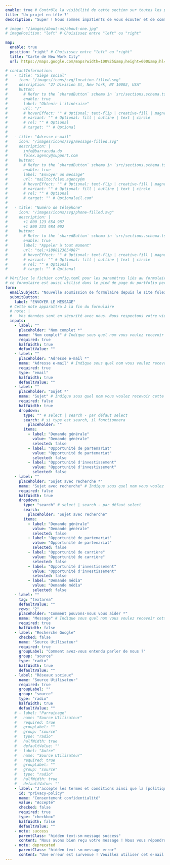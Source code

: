 ```yaml
---
enable: true # Contrôle la visibilité de cette section sur toutes les pages où elle est utilisée
title: "Un projet en tête ?"
description: "Super ! Nous sommes impatients de vous écouter et de commencer quelque chose"

# image: "/images/about-us/about-one.jpg"
# imagePosition: "left" # Choisissez entre "left" ou "right"

map:
  enable: true
  position: "right" # Choisissez entre "left" ou "right"
  title: "Carte de New Work City"
  url: https://maps.google.com/maps?width=100%25&amp;height=600&amp;hl=fr&amp;q=1%20Grafton%20Street,%20Dublin,%20Ireland+(Mon%20Nom%20d'Entreprise)&amp;t=&amp;z=14&amp;ie=UTF8&amp;iwloc=B&amp;output=embed

# contactInformation:
#   - title: "Siège social"
#     icon: "/images/icons/svg/location-filled.svg"
#     description: "27 Division St, New York, NY 10002, USA"
#     button:
#       # Refer to the `sharedButton` schema in `src/sections.schema.ts` for all available configuration options (e.g., enable, label, url, hoverEffect, variant, icon, tag, rel, class, target, etc.)
#       enable: true
#       label: "Obtenir l'itinéraire"
#       url: "/"
#       # hoverEffect: "" # Optional: text-flip | creative-fill | magnetic | magnetic-text-flip
#       # variant: "" # Optional: fill | outline | text | circle
#       # rel: "" # Optional
#       # target: "" # Optional
#
#   - title: "Adresse e-mail"
#     icon: "/images/icons/svg/message-filled.svg"
#     description: |
#       info@barracuda.do
#       folex.agency@support.com
#     button:
#       # Refer to the `sharedButton` schema in `src/sections.schema.ts` for all available configuration options (e.g., enable, label, url, hoverEffect, variant, icon, tag, rel, class, target, etc.)
#       enable: true
#       label: "Envoyer un message"
#       url: "mailto:folex.agency@m
#       # hoverEffect: "" # Optional: text-flip | creative-fill | magnetic | magnetic-text-flip
#       # variant: "" # Optional: fill | outline | text | circle
#       # rel: "" # Optional
#       # target: "" # Optionalail.com"
#
#   - title: "Numéro de téléphone"
#     icon: "/images/icons/svg/phone-filled.svg"
#     description: |
#       +1 800 123 654 987
#       +1 800 223 984 002
#     button:
#       # Refer to the `sharedButton` schema in `src/sections.schema.ts` for all available configuration options (e.g., enable, label, url, hoverEffect, variant, icon, tag, rel, class, target, etc.)
#       enable: true
#       label: "Appeler à tout moment"
#       url: "tel:+1800123654987"
#       # hoverEffect: "" # Optional: text-flip | creative-fill | magnetic | magnetic-text-flip
#       # variant: "" # Optional: fill | outline | text | circle
#       # rel: "" # Optional
#       # target: "" # Optional

# Vérifiez le fichier config.toml pour les paramètres liés au formulaire
# ce formulaire est aussi utilisé dans le pied de page du portfolio personnel
form:
  emailSubject: "Nouvelle soumission de formulaire depuis le site folex" # Sujet personnalisé de l’email (valable à chaque soumission)
  submitButton:
    label: "ENVOYER LE MESSAGE"
  # Cette note apparaîtra à la fin du formulaire
  # note: |
  #   Vos données sont en sécurité avec nous. Nous respectons votre vie privée et ne partageons jamais vos informations. <br /> Lisez notre [Politique de confidentialité](/privacy-policy/).
  inputs:
    - label: ""
      placeholder: "Nom complet *"
      name: "Nom complet" # Indique sous quel nom vous voulez recevoir cette donnée
      required: true
      halfWidth: true
      defaultValue: ""
    - label: ""
      placeholder: "Adresse e-mail *"
      name: "Adresse e-mail" # Indique sous quel nom vous voulez recevoir cette donnée
      required: true
      type: "email"
      halfWidth: true
      defaultValue: ""
    - label: ""
      placeholder: "Sujet *"
      name: "Sujet" # Indique sous quel nom vous voulez recevoir cette donnée
      required: false
      halfWidth: true
      dropdown:
        type: "" # select | search - par défaut select
        search: # si type est search, il fonctionnera
          placeholder: ""
        items:
          - label: "Demande générale"
            value: "Demande générale"
            selected: false
          - label: "Opportunité de partenariat"
            value: "Opportunité de partenariat"
            selected: false
          - label: "Opportunité d'investissement"
            value: "Opportunité d'investissement"
            selected: false
    - label: ""
      placeholder: "Sujet avec recherche *"
      name: "Sujet avec recherche" # Indique sous quel nom vous voulez recevoir cette donnée
      required: false
      halfWidth: true
      dropdown:
        type: "search" # select | search - par défaut select
        search:
          placeholder: "Sujet avec recherche"
        items:
          - label: "Demande générale"
            value: "Demande générale"
            selected: false
          - label: "Opportunité de partenariat"
            value: "Opportunité de partenariat"
            selected: false
          - label: "Opportunité de carrière"
            value: "Opportunité de carrière"
            selected: false
          - label: "Opportunité d'investissement"
            value: "Opportunité d'investissement"
            selected: false
          - label: "Demande média"
            value: "Demande média"
            selected: false
    - label: ""
      tag: "textarea"
      defaultValue: ""
      rows: "2"
      placeholder: "Comment pouvons-nous vous aider *"
      name: "Message" # Indique sous quel nom vous voulez recevoir cette donnée
      required: true
      halfWidth: false
    - label: "Recherche Google"
      checked: false
      name: "Source Utilisateur"
      required: true
      groupLabel: "Comment avez-vous entendu parler de nous ?"
      group: "source"
      type: "radio"
      halfWidth: true
      defaultValue: ""
    - label: "Réseaux sociaux"
      name: "Source Utilisateur"
      required: true
      groupLabel: ""
      group: "source"
      type: "radio"
      halfWidth: true
      defaultValue: ""
    # - label: "Parrainage"
    #   name: "Source Utilisateur"
    #   required: true
    #   groupLabel: ""
    #   group: "source"
    #   type: "radio"
    #   halfWidth: true
    #   defaultValue: ""
    # - label: "Autre"
    #   name: "Source Utilisateur"
    #   required: true
    #   groupLabel: ""
    #   group: "source"
    #   type: "radio"
    #   halfWidth: true
    #   defaultValue: ""
    - label: "J'accepte les termes et conditions ainsi que la [politique de confidentialité](/)."
      id: "privacy-policy"
      name: "Consentement confidentialité"
      value: "Accepté"
      checked: false
      required: true
      type: "checkbox"
      halfWidth: false
      defaultValue: ""
    - note: success
      parentClass: "hidden text-sm message success"
      content: "Nous avons bien reçu votre message ! Nous vous répondrons dès que possible."
    - note: deprecated
      parentClass: "hidden text-sm message error"
      content: "Une erreur est survenue ! Veuillez utiliser cet e-mail - [info@barracuda.do](mailto:info@barracuda.do) pour soumettre un ticket !"
---
```


